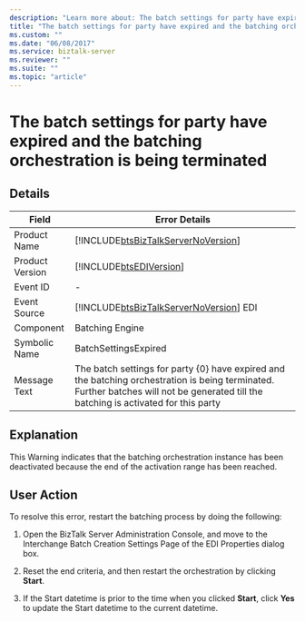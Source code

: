 ```yaml
---
description: "Learn more about: The batch settings for party have expired and the batching orchestration is being terminated"
title: "The batch settings for party have expired and the batching orchestration is being terminated"
ms.custom: ""
ms.date: "06/08/2017"
ms.service: biztalk-server
ms.reviewer: ""
ms.suite: ""
ms.topic: "article"
---
```

# The batch settings for party have expired and the batching orchestration is being terminated
## Details  
  
|     Field            |      Error Details                                                                                                                                                                            |
|-----------------|---------------------------------------------------------------------------------------------------------------------------------------------------------------------------------------|
|  Product Name   |                                                  [!INCLUDE[btsBizTalkServerNoVersion](../includes/btsbiztalkservernoversion-md.md)]                                                   |
| Product Version |                                                              [!INCLUDE[btsEDIVersion](../includes/btsediversion-md.md)]                                                               |
|    Event ID     |                                                                                           -                                                                                           |
|  Event Source   |                                                [!INCLUDE[btsBizTalkServerNoVersion](../includes/btsbiztalkservernoversion-md.md)] EDI                                                 |
|    Component    |                                                                                    Batching Engine                                                                                    |
|  Symbolic Name  |                                                                                 BatchSettingsExpired                                                                                  |
|  Message Text   | The batch settings for party {0} have expired and the batching orchestration is being terminated. Further batches will not be generated till the batching is activated for this party |
  
## Explanation  
 This Warning indicates that the batching orchestration instance has been deactivated because the end of the activation range has been reached.  
  
## User Action  
 To resolve this error, restart the batching process by doing the following:  
  
1.  Open the BizTalk Server Administration Console, and move to the Interchange Batch Creation Settings Page of the EDI Properties dialog box.  
  
2.  Reset the end criteria, and then restart the orchestration by clicking **Start**.  
  
3.  If the Start datetime is prior to the time when you clicked **Start**, click **Yes** to update the Start datetime to the current datetime.
